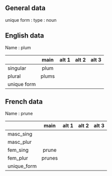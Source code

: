 ## General data

unique form :
type : noun

## English data

Name : plum

|             | main  | alt 1 | alt 2 | alt 3 |
| :---------- | :---: | :---: | :---: | ----- |
| singular    | plum  |       |       |       |
| plural      | plums |       |       |       |
| unique form |       |       |       |       |

## French data

Name : prune

|             |  main  | alt 1 | alt 2 | alt 3 |
| :---------- | :----: | :---: | :---: | :---: |
| masc_sing   |        |       |       |       |
| masc_plur   |        |       |       |       |
| fem_sing    | prune  |       |       |       |
| fem_plur    | prunes |       |       |       |
| unique_form |        |       |       |       |


